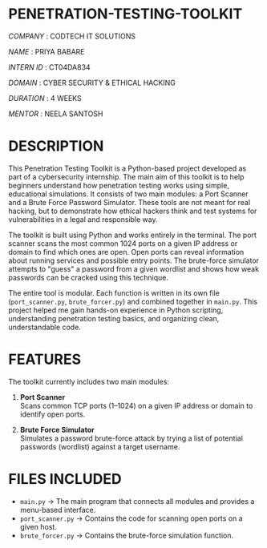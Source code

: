 # PENETRATION-TESTING-TOOLKIT

*COMPANY* : CODTECH IT SOLUTIONS

*NAME* : PRIYA BABARE

*INTERN ID* : CT04DA834 

*DOMAIN* : CYBER  SECURITY & ETHICAL  HACKING

*DURATION* : 4 WEEKS

*MENTOR* : NEELA SANTOSH

# DESCRIPTION

This Penetration Testing Toolkit is a Python-based project developed as part of a cybersecurity internship. The main aim of this toolkit is to help beginners understand how penetration testing works using simple, educational simulations. It consists of two main modules: a Port Scanner and a Brute Force Password Simulator. These tools are not meant for real hacking, but to demonstrate how ethical hackers think and test systems for vulnerabilities in a legal and responsible way.

The toolkit is built using Python and works entirely in the terminal. The port scanner scans the most common 1024 ports on a given IP address or domain to find which ones are open. Open ports can reveal information about running services and possible entry points. The brute-force simulator attempts to "guess" a password from a given wordlist and shows how weak passwords can be cracked using this technique.

The entire tool is modular. Each function is written in its own file (`port_scanner.py`, `brute_forcer.py`) and combined together in `main.py`. This project helped me gain hands-on experience in Python scripting, understanding penetration testing basics, and organizing clean, understandable code.

# FEATURES

The toolkit currently includes two main modules:

1. **Port Scanner**  
   Scans common TCP ports (1–1024) on a given IP address or domain to identify open ports.

2. **Brute Force Simulator**  
   Simulates a password brute-force attack by trying a list of potential passwords (wordlist) against a target username.

# FILES INCLUDED

- `main.py` → The main program that connects all modules and provides a menu-based interface.
- `port_scanner.py` → Contains the code for scanning open ports on a given host.
- `brute_forcer.py` → Contains the brute-force simulation function.
